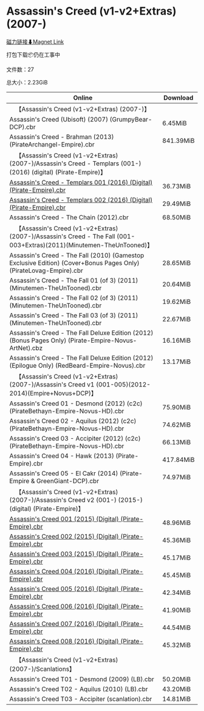 # Assassin's Creed (v1-v2+Extras) (2007-)

[磁力链接⬇Magnet Link](magnet:?xt=urn:btih:8033407518e334cc5836c638c1b5acc9f2fcf56d&dn=Assassin%27s%20Creed%20%28v1-v2%2BExtras%29%20%282007-%29)

打包下载📦仍在工事中

文件数：27

总大小：2.23GiB

Online | Download
--- | ---
&emsp;【Assassin's Creed (v1-v2+Extras) (2007-)】 | 
Assassin's Creed (Ubisoft) (2007) (GrumpyBear-DCP).cbr | 6.45MiB
Assassin's Creed - Brahman (2013) (PirateArchangel-Empire).cbr | 841.39MiB
&emsp;【Assassin's Creed (v1-v2+Extras) (2007-)/Assassin's Creed - Templars (001-) (2016) (digital) (Pirate-Empire)】 | 
[Assassin's Creed - Templars 001 (2016) (Digital) (Pirate-Empire).cbr](https://github.com/alicewish/markdown/blob/master/comic/Assassins-Creed-Templars-001-2016-Digital-Pirate-Empire-cbr.md) | 36.73MiB
[Assassin's Creed - Templars 002 (2016) (Digital) (Pirate-Empire).cbr](https://github.com/alicewish/markdown/blob/master/comic/Assassins-Creed-Templars-002-2016-Digital-Pirate-Empire-cbr.md) | 29.49MiB
Assassin's Creed - The Chain (2012).cbr | 68.50MiB
&emsp;【Assassin's Creed (v1-v2+Extras) (2007-)/Assassin's Creed - The Fall (001-003+Extras)(2011)(Minutemen-TheUnTooned)】 | 
Assassin's Creed - The Fall (2010) (Gamestop Exclusive Edition) (Cover+Bonus Pages Only) (PirateLovag-Empire).cbr | 28.65MiB
Assassin's Creed - The Fall 01 (of 3) (2011) (Minutemen-TheUnTooned).cbr | 20.64MiB
Assassin's Creed - The Fall 02 (of 3) (2011) (Minutemen-TheUnTooned).cbr | 19.62MiB
Assassin's Creed - The Fall 03 (of 3) (2011) (Minutemen-TheUnTooned).cbr | 22.67MiB
Assassin's Creed - The Fall Deluxe Edition (2012) (Bonus Pages Only) (Pirate-Empire-Novus-ArtNet).cbz | 16.16MiB
Assassin's Creed - The Fall Deluxe Edition (2012) (Epilogue Only) (RedBeard-Empire-Novus).cbr | 13.17MiB
&emsp;【Assassin's Creed (v1-v2+Extras) (2007-)/Assassin's Creed v1 (001-005)(2012-2014)(Empire+Novus+DCP)】 | 
Assassin's Creed 01 - Desmond (2012) (c2c) (PirateBethayn-Empire-Novus-HD).cbr | 75.90MiB
Assassin's Creed 02 - Aquilus (2012) (c2c) (PirateBethayn-Empire-Novus-HD).cbr | 74.62MiB
Assassin's Creed 03 - Accipiter (2012) (c2c) (PirateBethayn-Empire-Novus-HD).cbr | 66.13MiB
Assassin's Creed 04 - Hawk (2013) (Pirate-Empire).cbr | 417.84MiB
Assassin's Creed 05 - El Cakr (2014) (Pirate-Empire & GreenGiant-DCP).cbr | 74.97MiB
&emsp;【Assassin's Creed (v1-v2+Extras) (2007-)/Assassin's Creed v2 (001-) (2015-) (digital) (Pirate-Empire)】 | 
[Assassin's Creed 001 (2015) (Digital) (Pirate-Empire).cbr](https://github.com/alicewish/markdown/blob/master/comic/Assassins-Creed-001-2015-Digital-Pirate-Empire-cbr.md) | 48.96MiB
[Assassin's Creed 002 (2015) (Digital) (Pirate-Empire).cbr](https://github.com/alicewish/markdown/blob/master/comic/Assassins-Creed-002-2015-Digital-Pirate-Empire-cbr.md) | 45.36MiB
[Assassin's Creed 003 (2015) (Digital) (Pirate-Empire).cbr](https://github.com/alicewish/markdown/blob/master/comic/Assassins-Creed-003-2015-Digital-Pirate-Empire-cbr.md) | 45.17MiB
[Assassin's Creed 004 (2016) (Digital) (Pirate-Empire).cbr](https://github.com/alicewish/markdown/blob/master/comic/Assassins-Creed-004-2016-Digital-Pirate-Empire-cbr.md) | 45.45MiB
[Assassin's Creed 005 (2016) (Digital) (Pirate-Empire).cbr](https://github.com/alicewish/markdown/blob/master/comic/Assassins-Creed-005-2016-Digital-Pirate-Empire-cbr.md) | 42.34MiB
[Assassin's Creed 006 (2016) (Digital) (Pirate-Empire).cbr](https://github.com/alicewish/markdown/blob/master/comic/Assassins-Creed-006-2016-Digital-Pirate-Empire-cbr.md) | 41.90MiB
[Assassin's Creed 007 (2016) (Digital) (Pirate-Empire).cbr](https://github.com/alicewish/markdown/blob/master/comic/Assassins-Creed-007-2016-Digital-Pirate-Empire-cbr.md) | 44.54MiB
[Assassin's Creed 008 (2016) (Digital) (Pirate-Empire).cbr](https://github.com/alicewish/markdown/blob/master/comic/Assassins-Creed-008-2016-Digital-Pirate-Empire-cbr.md) | 45.32MiB
&emsp;【Assassin's Creed (v1-v2+Extras) (2007-)/Scanlations】 | 
Assassin's Creed T01 - Desmond (2009) (LB).cbr | 50.20MiB
Assassin's Creed T02 - Aquilus (2010) (LB).cbr | 43.20MiB
Assassin's Creed T03 - Accipiter (scanlation).cbr | 14.81MiB